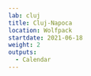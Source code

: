 ```yaml
---
lab: cluj
title: Cluj-Napoca
location: Wolfpack
startdate: 2021-06-18
weight: 2
outputs:
  - Calendar
---
```

